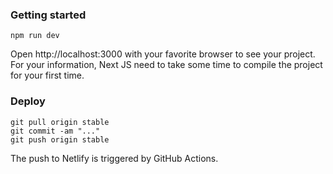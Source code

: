 
### Getting started

```
npm run dev
```


Open http://localhost:3000 with your favorite browser to see your project. For your information, Next JS need to take some time to compile the project for your first time.


### Deploy

```
git pull origin stable
git commit -am "..."
git push origin stable

```

The push to Netlify is triggered by GitHub Actions. 
